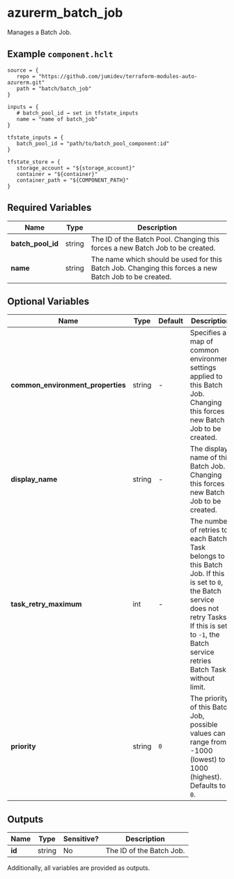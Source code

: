 # azurerm_batch_job

Manages a Batch Job.

## Example `component.hclt`

```hcl
source = {
   repo = "https://github.com/jumidev/terraform-modules-auto-azurerm.git"   
   path = "batch/batch_job"   
}

inputs = {
   # batch_pool_id → set in tfstate_inputs
   name = "name of batch_job"   
}

tfstate_inputs = {
   batch_pool_id = "path/to/batch_pool_component:id"   
}

tfstate_store = {
   storage_account = "${storage_account}"   
   container = "${container}"   
   container_path = "${COMPONENT_PATH}"   
}

```

## Required Variables

| Name | Type |  Description |
| ---- | --------- |  ----------- |
| **batch_pool_id** | string |  The ID of the Batch Pool. Changing this forces a new Batch Job to be created. | 
| **name** | string |  The name which should be used for this Batch Job. Changing this forces a new Batch Job to be created. | 

## Optional Variables

| Name | Type |  Default  |  Description |
| ---- | --------- |  ----------- | ----------- |
| **common_environment_properties** | string |  -  |  Specifies a map of common environment settings applied to this Batch Job. Changing this forces a new Batch Job to be created. | 
| **display_name** | string |  -  |  The display name of this Batch Job. Changing this forces a new Batch Job to be created. | 
| **task_retry_maximum** | int |  -  |  The number of retries to each Batch Task belongs to this Batch Job. If this is set to `0`, the Batch service does not retry Tasks. If this is set to `-1`, the Batch service retries Batch Tasks without limit. | 
| **priority** | string |  `0`  |  The priority of this Batch Job, possible values can range from -1000 (lowest) to 1000 (highest). Defaults to `0`. | 



## Outputs

| Name | Type | Sensitive? | Description |
| ---- | ---- | --------- | --------- |
| **id** | string | No  | The ID of the Batch Job. | 

Additionally, all variables are provided as outputs.
